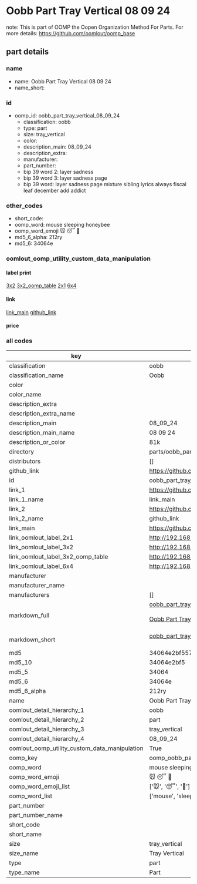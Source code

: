 # Oobb Part Tray Vertical 08 09 24  

note: This is part of OOMP the Oopen Organization Method For Parts. For more details: https://github.com/oomlout/oomp_base

##  part details





### name
* name: Oobb Part Tray Vertical 08 09 24
* name_short: 
### id
* oomp_id: oobb_part_tray_vertical_08_09_24
  * classification: oobb
  * type: part
  * size: tray_vertical
  * color: 
  * description_main: 08_09_24
  * description_extra: 
  * manufacturer: 
  * part_number: 
  * bip 39 word 2: layer sadness
  * bip 39 word 3: layer sadness page
  * bip 39 word: layer sadness page mixture sibling lyrics always fiscal leaf december add addict

### other_codes
* short_code: 
* oomp_word: mouse sleeping honeybee
* oomp_word_emoji :mouse: :sleeping: :honeybee:
* md5_6_alpha: 212ry
* md5_6: 34064e






### oomlout_oomp_utility_custom_data_manipulation
#### label print
[3x2](http://192.168.1.245:1112/?label=oomp%20212ry)
[3x2_oomp_table](http://192.168.1.107:1112/?label=oomp%20212ry)
[2x1](http://192.168.1.242:1112/?label=oomp%20212ry)
[6x4](http://192.168.1.55:1112/?label=oomp%20212ry)    

#### link

[link_main](https://github.com/oomlout/oomlout_oomp_current_version_messy/tree/main/parts/oobb_part_tray_vertical_08_09_24) [github_link](https://github.com/oomlout/oomlout_oomp_part_src/tree/main/parts/oobb_part_tray_vertical_08_09_24)                             

#### price







### all codes 
| key | value |  
| --- | --- |  
| classification | oobb |  
| classification_name | Oobb |  
| color |  |  
| color_name |  |  
| description_extra |  |  
| description_extra_name |  |  
| description_main | 08_09_24 |  
| description_main_name | 08 09 24 |  
| description_or_color | 81k |  
| directory | parts/oobb_part_tray_vertical_08_09_24 |  
| distributors | [] |  
| github_link | https://github.com/oomlout/oomlout_oomp_part_src/tree/main/parts/oobb_part_tray_vertical_08_09_24 |  
| id | oobb_part_tray_vertical_08_09_24 |  
| link_1 | https://github.com/oomlout/oomlout_oomp_current_version_messy/tree/main/parts/oobb_part_tray_vertical_08_09_24 |  
| link_1_name | link_main |  
| link_2 | https://github.com/oomlout/oomlout_oomp_part_src/tree/main/parts/oobb_part_tray_vertical_08_09_24 |  
| link_2_name | github_link |  
| link_main | https://github.com/oomlout/oomlout_oomp_current_version_messy/tree/main/parts/oobb_part_tray_vertical_08_09_24 |  
| link_oomlout_label_2x1 | http://192.168.1.242:1112/?label=oomp%20212ry |  
| link_oomlout_label_3x2 | http://192.168.1.245:1112/?label=oomp%20212ry |  
| link_oomlout_label_3x2_oomp_table | http://192.168.1.107:1112/?label=oomp%20212ry |  
| link_oomlout_label_6x4 | http://192.168.1.55:1112/?label=oomp%20212ry |  
| manufacturer |  |  
| manufacturer_name |  |  
| manufacturers | [] |  
| markdown_full | [oobb_part_tray_vertical_08_09_24](https://github.com/oomlout/oomlout_oomp_current_version_messy/tree/main/parts/oobb_part_tray_vertical_08_09_24)<br>[](https://github.com/oomlout/oomlout_oomp_current_version_messy/tree/main/parts/oobb_part_tray_vertical_08_09_24)<br>[Oobb Part Tray Vertical 08 09 24](https://github.com/oomlout/oomlout_oomp_current_version_messy/tree/main/parts/oobb_part_tray_vertical_08_09_24)<br><br> |  
| markdown_short | [oobb_part_tray_vertical_08_09_24](https://github.com/oomlout/oomlout_oomp_current_version_messy/tree/main/parts/oobb_part_tray_vertical_08_09_24)<br><br> |  
| md5 | 34064e2bf55780f215e3d8e53def7bf2 |  
| md5_10 | 34064e2bf5 |  
| md5_5 | 34064 |  
| md5_6 | 34064e |  
| md5_6_alpha | 212ry |  
| name | Oobb Part Tray Vertical 08 09 24 |  
| oomlout_detail_hierarchy_1 | oobb |  
| oomlout_detail_hierarchy_2 | part |  
| oomlout_detail_hierarchy_3 | tray_vertical |  
| oomlout_detail_hierarchy_4 | 08_09_24 |  
| oomlout_oomp_utility_custom_data_manipulation | True |  
| oomp_key | oomp_oobb_part_tray_vertical_08_09_24 |  
| oomp_word | mouse sleeping honeybee |  
| oomp_word_emoji | :mouse: :sleeping: :honeybee: |  
| oomp_word_emoji_list | [':mouse:', ':sleeping:', ':honeybee:'] |  
| oomp_word_list | ['mouse', 'sleeping', 'honeybee'] |  
| part_number |  |  
| part_number_name |  |  
| short_code |  |  
| short_name |  |  
| size | tray_vertical |  
| size_name | Tray Vertical |  
| type | part |  
| type_name | Part |  
